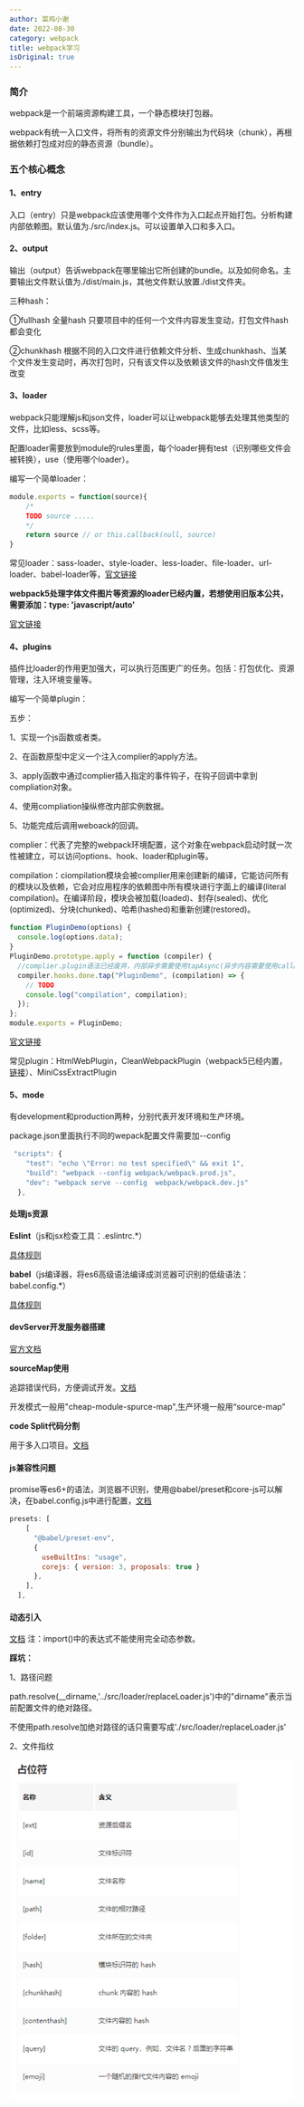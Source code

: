 ```yaml
---
author: 菜鸡小谢
date: 2022-08-30
category: webpack
title: webpack学习
isOriginal: true
---
```

### 简介

webpack是一个前端资源构建工具，一个静态模块打包器。

webpack有统一入口文件，将所有的资源文件分别输出为代码块（chunk），再根据依赖打包成对应的静态资源（bundle）。

### 五个核心概念

#### 1、entry

入口（entry）只是webpack应该使用哪个文件作为入口起点开始打包。分析构建内部依赖图。默认值为./src/index.js。可以设置单入口和多入口。

#### 2、output

输出（output）告诉webpack在哪里输出它所创建的bundle。以及如何命名。主要输出文件默认值为./dist/main.js，其他文件默认放置./dist文件夹。

三种hash：

①fullhash  全量hash 只要项目中的任何一个文件内容发生变动，打包文件hash都会变化

②chunkhash  根据不同的入口文件进行依赖文件分析、生成chunkhash、当某个文件发生变动时，再次打包时，只有该文件以及依赖该文件的hash文件值发生改变

#### 3、loader

webpack只能理解js和json文件，loader可以让webpack能够去处理其他类型的文件，比如less、scss等。

配置loader需要放到module的rules里面，每个loader拥有test（识别哪些文件会被转换），use（使用哪个loader）。

编写一个简单loader：

```javascript
module.exports = function(source){
    /* 
    TODO source .....
    */
    return source // or this.callback(null, source) 
}
```

常见loader：sass-loader、style-loader、less-loader、file-loader、url-loader、babel-loader等，[官文链接](https://webpack.docschina.org/loaders/)

**webpack5处理字体文件图片等资源的loader已经内置，若想使用旧版本公共，需要添加：type: 'javascript/auto'**

[官文链接](https://webpack.docschina.org/guides/asset-modules/)

#### 4、plugins

插件比loader的作用更加强大，可以执行范围更广的任务。包括：打包优化、资源管理，注入环境变量等。

编写一个简单plugin：

五步：

1、实现一个js函数或者类。

2、在函数原型中定义一个注入complier的apply方法。

3、apply函数中通过complier插入指定的事件钩子，在钩子回调中拿到compliation对象。

4、使用compliation操纵修改内部实例数据。

5、功能完成后调用weboack的回调。

complier：代表了完整的webpack环境配置，这个对象在webpack启动时就一次性被建立，可以访问options、hook、loader和plugin等。

compilation：ciompilation模块会被complier用来创建新的编译，它能访问所有的模块以及依赖，它会对应用程序的依赖图中所有模块进行字面上的编译(literal compilation)。在编译阶段，模块会被加载(loaded)、封存(sealed)、优化(optimized)、分块(chunked)、哈希(hashed)和重新创建(restored)。

```javascript
function PluginDemo(options) {
  console.log(options.data);
}
PluginDemo.prototype.apply = function (compiler) {
  //complier.plugin语法已经废弃，内部异步需要使用tapAsync(异步内容需要使用callback回调)，tapPromise(返回   promise)，具体看官方文档。
  compiler.hooks.done.tap("PluginDemo", (compilation) => {
    // TODO
    console.log("compilation", compilation);
  });
};
module.exports = PluginDemo;
```

[官文链接](https://webpack.docschina.org/contribute/writing-a-plugin)

常见plugin：HtmlWebPlugin，CleanWebpackPlugin（webpack5已经内置，[链接](https://webpack.docschina.org/guides/output-management/#cleaning-up-the-dist-folder)）、MiniCssExtractPlugin

#### 5、mode

有development和production两种，分别代表开发环境和生产环境。

package.json里面执行不同的wepack配置文件需要加--config

```javascript
 "scripts": {
    "test": "echo \"Error: no test specified\" && exit 1",
    "build": "webpack --config webpack/webpack.prod.js",
    "dev": "webpack serve --config  webpack/webpack.dev.js"
  },
```

#### 处理js资源

**Eslint**（js和jsx检查工具：.eslintrc.*）

[具体规则](https://eslint.bootcss.com/docs/rules/)

**babel**（js编译器，将es6高级语法编译成浏览器可识别的低级语法：babel.config.*）

[具体规则](https://www.babeljs.cn/)

#### devServer开发服务器搭建

[官方文档](https://webpack.docschina.org/guides/development/#using-webpack-dev-server)

**sourceMap使用**

追踪错误代码，方便调试开发。[文档](https://webpack.docschina.org/configuration/devtool)

开发模式一般用"cheap-module-spurce-map",生产环境一般用“source-map”

**code Split代码分割**

用于多入口项目。[文档](https://webpack.docschina.org/guides/code-splitting/#dynamic-imports)

#### js兼容性问题

promise等es6+的语法，浏览器不识别，使用@babel/preset和core-js可以解决，在babel.config.js中进行配置，[文档](https://babeljs.io/docs/en/babel-preset-env#usebuiltins)

```javascript
presets: [
    [
      "@babel/preset-env",
      {
        useBuiltIns: "usage",
        corejs: { version: 3, proposals: true }
      },
    ],
  ],
```

#### 动态引入

[文档](https://webpack.docschina.org/api/module-methods/#import)  注：import()中的表达式不能使用完全动态参数。

**踩坑：**

1、路径问题

path.resolve(__dirname,'../src/loader/replaceLoader.js')中的"dirname"表示当前配置文件的绝对路径。

不使用path.resolve加绝对路径的话只需要写成'./src/loader/replaceLoader.js'

2、文件指纹

![1723102612691](image/webpack/1723102612691.png)
